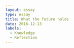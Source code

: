 ```yaml
---
layout: essay
type: essay
title: What the future holds
date: 2016-12-13
labels:
  - Knowledge
  - Reflection
---
```


